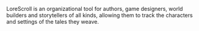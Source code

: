 LoreScroll is an organizational tool for authors, game designers, world builders and storytellers of all kinds, allowing them to track the characters and settings of the tales they weave. 
